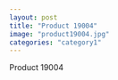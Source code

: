 ```yaml
---
layout: post
title: "Product 19004"
image: "product19004.jpg"
categories: "category1"
---
```

Product 19004

